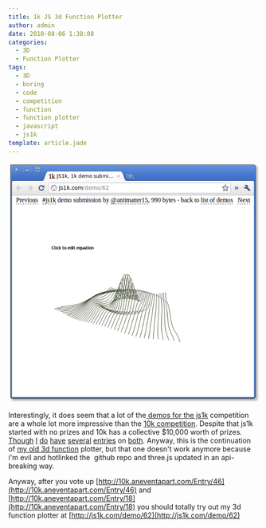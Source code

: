 ```yaml
---
title: 1k JS 3d Function Plotter
author: admin
date: 2010-08-06 1:38:08
categories:
  - 3D
  - Function Plotter
tags: 
  - 3D
  - boring
  - code
  - competition
  - function
  - function plotter
  - javascript
  - js1k
template: article.jade
---
```


[![](Screenshot-JS1k-1k-demo-submission-62-Chromium-1.png "Screenshot-JS1k, 1k demo submission [62] - Chromium-1")](Screenshot-JS1k-1k-demo-submission-62-Chromium-1.png)

Interestingly, it does seem that a lot of the[ demos for the js1k](http://js1k.com/demos) competition are a whole lot more impressive than the [10k competition](http://10k.aneventapart.com/). Despite that js1k started with no prizes and 10k has a collective $10,000 worth of prizes. [Though](http://js1k.com/demo/4) [I](http://js1k.com/demo/19) [do](http://js1k.com/demo/47) [have](http://js1k.com/demo/62) [several](http://js1k.com/demo/62) [entries](http://10k.aneventapart.com/Entry/46) on [both](http://10k.aneventapart.com/Entry/18). Anyway, this is the continuation of [my old 3d function](2010/05/simple-javascript-3d-function-plotter/) plotter, but that one doesn't work anymore because i'm evil and hotlinked the  github repo and three.js updated in an api-breaking way.

Anyway, after you vote up [http://10k.aneventapart.com/Entry/46](http://10k.aneventapart.com/Entry/46) and [http://10k.aneventapart.com/Entry/18](http://10k.aneventapart.com/Entry/18) you should totally try out my 3d function plotter at [http://js1k.com/demo/62](http://js1k.com/demo/62)
